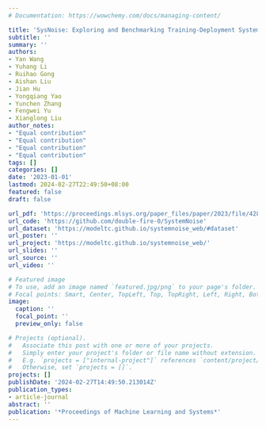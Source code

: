 ```yaml
---
# Documentation: https://wowchemy.com/docs/managing-content/

title: 'SysNoise: Exploring and Benchmarking Training-Deployment System Inconsistency'
subtitle: ''
summary: ''
authors:
- Yan Wang
- Yuhang Li
- Ruihao Gong
- Aishan Liu
- Jian Hu
- Yongqiang Yao
- Yunchen Zhang
- Fengwei Yu
- Xianglong Liu
author_notes:
- "Equal contribution"
- "Equal contribution"
- "Equal contribution"
- "Equal contribution"
tags: []
categories: []
date: '2023-01-01'
lastmod: 2024-02-27T22:49:50+08:00
featured: false
draft: false

url_pdf: 'https://proceedings.mlsys.org/paper_files/paper/2023/file/4284d31e68c0a4a39dcdad167ac4bd72-Paper-mlsys2023.pdf'
url_code: 'https://github.com/double-fire-0/SystemNoise'
url_dataset: 'https://modeltc.github.io/systemnoise_web/#dataset'
url_poster: ''
url_project: 'https://modeltc.github.io/systemnoise_web/'
url_slides: ''
url_source: ''
url_video: ''

# Featured image
# To use, add an image named `featured.jpg/png` to your page's folder.
# Focal points: Smart, Center, TopLeft, Top, TopRight, Left, Right, BottomLeft, Bottom, BottomRight.
image:
  caption: ''
  focal_point: ''
  preview_only: false

# Projects (optional).
#   Associate this post with one or more of your projects.
#   Simply enter your project's folder or file name without extension.
#   E.g. `projects = ["internal-project"]` references `content/project/deep-learning/index.md`.
#   Otherwise, set `projects = []`.
projects: []
publishDate: '2024-02-27T14:49:50.213014Z'
publication_types:
- article-journal
abstract: ''
publication: '*Proceedings of Machine Learning and Systems*'
---
```

